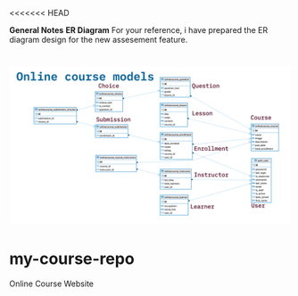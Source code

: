 <<<<<<< HEAD

**General Notes**
**ER Diagram**
For your reference, i have prepared the ER diagram design for the new assesement feature.

![Onlinecourse ER Diagram](https://github.com/ghazikhalil40/my-course-repo/blob/13badf0dc7c4dbf919dd83a8cbf06cb11ae15711/static/media/course_images/onlinecourse_app_er.png)
=======
# my-course-repo
Online Course Website

